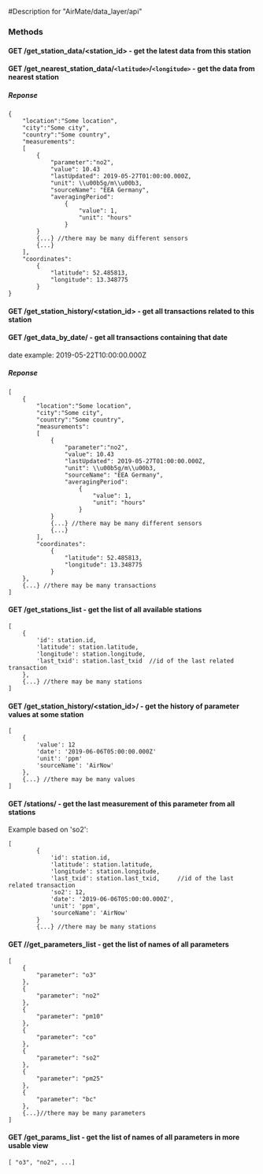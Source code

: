 #Description for "AirMate/data_layer/api"

### Methods
#### GET /get_station_data/<station_id> - get the latest data from this station
#### GET /get_nearest_station_data/`<latitude>`/`<longitude>` - get the data from nearest station

##### Reponse
```
{
    "location":"Some location",
    "city":"Some city",
    "country":"Some country",
    "measurements":
    [
        {
            "parameter":"no2", 
            "value": 10.43
            "lastUpdated": 2019-05-27T01:00:00.000Z,
            "unit": \\u00b5g/m\\u00b3,
            "sourceName": "EEA Germany",
            "averagingPeriod":
                {
                    "value": 1,
                    "unit": "hours"
                }
        }
        {...} //there may be many different sensors
        {...}
    ],
    "coordinates":
        {
            "latitude": 52.485813,
            "longitude": 13.348775
        }
}
```

#### GET /get_station_history/<station_id> - get all transactions related to this station
#### GET /get_data_by_date/<date> - get all transactions containing that date
date example: 2019-05-22T10:00:00.000Z

##### Reponse
```
[
    {
        "location":"Some location",
        "city":"Some city",
        "country":"Some country",
        "measurements":
        [
            {
                "parameter":"no2", 
                "value": 10.43
                "lastUpdated": 2019-05-27T01:00:00.000Z,
                "unit": \\u00b5g/m\\u00b3,
                "sourceName": "EEA Germany",
                "averagingPeriod":
                    {
                        "value": 1,
                        "unit": "hours"
                    }
            }
            {...} //there may be many different sensors
            {...}
        ],
        "coordinates":
            {
                "latitude": 52.485813,
                "longitude": 13.348775
            }
    },
    {...} //there may be many transactions
]
```

#### GET /get_stations_list - get the list of all available stations

```
[
    {
        'id': station.id,
        'latitude': station.latitude,
        'longitude': station.longitude,
        'last_txid': station.last_txid  //id of the last related transaction
    },
    {...} //there may be many stations
]
```

#### GET /get_station_history/<station_id>/<parameter> - get the history of parameter values at some station
```
[
    {
        'value': 12
        'date': '2019-06-06T05:00:00.000Z'
        'unit': 'ppm'
        'sourceName': 'AirNow'
    },
    {...} //there may be many values
]
```
#### GET /stations/<parameter> - get the last measurement of this parameter from all stations
Example based on 'so2':
```
[
        {
            'id': station.id,
            'latitude': station.latitude,
            'longitude': station.longitude,
            'last_txid': station.last_txid,     //id of the last related transaction
            'so2': 12,
            'date': '2019-06-06T05:00:00.000Z',
            'unit': 'ppm',
            'sourceName': 'AirNow'
        }
        {...} //there may be many stations
```

#### GET //get_parameters_list - get the list of names of all parameters

```
[
    {
        "parameter": "o3"
    },
    {
        "parameter": "no2"
    },
    {
        "parameter": "pm10"
    },
    {
        "parameter": "co"
    },
    {
        "parameter": "so2"
    },
    {
        "parameter": "pm25"
    },
    {
        "parameter": "bc"
    }, 
    {...}//there may be many parameters
]
```
#### GET /get_params_list - get the list of names of all parameters in more usable view
```
[ "o3", "no2", ...]
```
